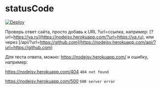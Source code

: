 # statusCode

[![Deploy](https://www.herokucdn.com/deploy/button.svg)](https://heroku.com/deploy)

Проверь ответ сайта, просто добавь к URL ?url=ссылка, например: [?url=https://ya.ru](https://nodejsv.herokuapp.com/?url=https://ya.ru), или через [/api/?url=https://github.com](https://nodejsv.herokuapp.com/api/?url=https://github.com)

Для теста ответа, можно: https://nodejsv.herokuapp.com/ и ошибку, например:

https://nodejsv.herokuapp.com/404    ```404 not found```

https://nodejsv.herokuapp.com/500    ```500 server error```

